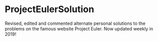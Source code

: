 # ProjectEulerSolution
Revised, edited and commented alternate personal solutions to the problems on the famous website Project Euler. Now updated weekly in 2019!
